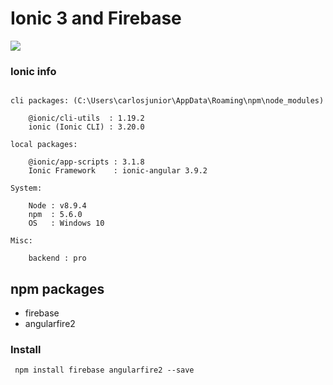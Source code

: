 # Ionic 3 and Firebase

![](https://www.filepicker.io/api/file/1C6XLcWkT8iF9Qrn6j1U)

### Ionic info
```

cli packages: (C:\Users\carlosjunior\AppData\Roaming\npm\node_modules)

    @ionic/cli-utils  : 1.19.2
    ionic (Ionic CLI) : 3.20.0

local packages:

    @ionic/app-scripts : 3.1.8
    Ionic Framework    : ionic-angular 3.9.2

System:

    Node : v8.9.4
    npm  : 5.6.0
    OS   : Windows 10

Misc:

    backend : pro

```

## npm packages 

- firebase 
- angularfire2

### Install 

```
 npm install firebase angularfire2 --save
 
```

